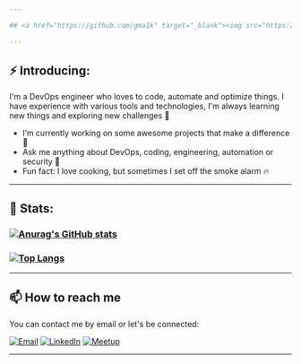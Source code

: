 ```yaml
---

## <a href="https://github.com/gma1k" target="_blank"><img src="https://readme-typing-svg.demolab.com/?lines=Ghassan+Malke;DevOps+DevSecOps+SRE;Always+learning+new+things;And+exploring+new+technologies" alt="Typing SVG"></a>  🐧

---
```


## ⚡ Introducing: 
I'm a DevOps engineer who loves to code, automate and optimize things. I have experience with various tools and technologies, I'm always learning new things and exploring new challenges 🐢
- I’m currently working on some awesome projects that make a difference 🚀 
- Ask me anything about DevOps, coding, engineering, automation or security 💬
- Fun fact: I love cooking, but sometimes I set off the smoke alarm 🔥

---

## 🚀 Stats: 
### <a href="https://github.com/gma1k" target="_blank"><img src="https://github-readme-stats.vercel.app/api?username=gma1k&theme=holi" alt="Anurag's GitHub stats"></a>
### <a href="https://github.com/gma1k" target="_blank"><img src="https://github-readme-stats.vercel.app/api/top-langs/?username=gma1k&layout=compact&theme=holi" alt="Top Langs"></a>

---

## 📫 How to reach me

You can contact me by email or let's be connected:

<a href="mailto:ghassan+github@malke.nl" target="_blank"><img src="https://img.shields.io/badge/Email-D14836?style=flat-square&logo=gmail&logoColor=white" alt="Email"></a>
<a href="https://www.linkedin.com/in/gmalk/" target="_blank"><img src="https://img.shields.io/badge/LinkedIn-blue?style=flat-square&logo=linkedin&labelColor=blue" alt="LinkedIn"></a>
<a href="https://www.meetup.com/members/398144352/" target="_blank"><img src="https://img.shields.io/badge/Meetup-red?style=flat-square&logo=meetup&labelColor=red" alt="Meetup"></a>

---
